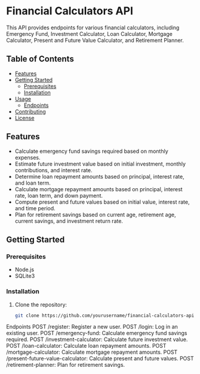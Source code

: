 # Financial Calculators API

This API provides endpoints for various financial calculators, including Emergency Fund, Investment Calculator, Loan Calculator, Mortgage Calculator, Present and Future Value Calculator, and Retirement Planner.

## Table of Contents

- [Features](#features)
- [Getting Started](#getting-started)
    - [Prerequisites](#prerequisites)
    - [Installation](#installation)
- [Usage](#usage)
    - [Endpoints](#endpoints)
- [Contributing](#contributing)
- [License](#license)

## Features

- Calculate emergency fund savings required based on monthly expenses.
- Estimate future investment value based on initial investment, monthly contributions, and interest rate.
- Determine loan repayment amounts based on principal, interest rate, and loan term.
- Calculate mortgage repayment amounts based on principal, interest rate, loan term, and down payment.
- Compute present and future values based on initial value, interest rate, and time period.
- Plan for retirement savings based on current age, retirement age, current savings, and investment return rate.

## Getting Started

### Prerequisites

- Node.js
- SQLite3

### Installation

1. Clone the repository:

   ```sh
   git clone https://github.com/yourusername/financial-calculators-api.git


Endpoints
POST /register: Register a new user.
POST /login: Log in an existing user.
POST /emergency-fund: Calculate emergency fund savings required.
POST /investment-calculator: Calculate future investment value.
POST /loan-calculator: Calculate loan repayment amounts.
POST /mortgage-calculator: Calculate mortgage repayment amounts.
POST /present-future-value-calculator: Calculate present and future values.
POST /retirement-planner: Plan for retirement savings.